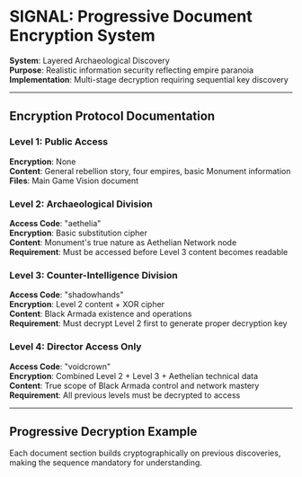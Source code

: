 # SIGNAL: Progressive Document Encryption System

**System**: Layered Archaeological Discovery  
**Purpose**: Realistic information security reflecting empire paranoia  
**Implementation**: Multi-stage decryption requiring sequential key discovery

---

## Encryption Protocol Documentation

### Level 1: Public Access
**Encryption**: None  
**Content**: General rebellion story, four empires, basic Monument information  
**Files**: Main Game Vision document

### Level 2: Archaeological Division 
**Access Code**: "aethelia"  
**Encryption**: Basic substitution cipher  
**Content**: Monument's true nature as Aethelian Network node  
**Requirement**: Must be accessed before Level 3 content becomes readable

### Level 3: Counter-Intelligence Division
**Access Code**: "shadowhands"  
**Encryption**: Level 2 content + XOR cipher  
**Content**: Black Armada existence and operations  
**Requirement**: Must decrypt Level 2 first to generate proper decryption key

### Level 4: Director Access Only
**Access Code**: "voidcrown"  
**Encryption**: Combined Level 2 + Level 3 + Aethelian technical data  
**Content**: True scope of Black Armada control and network mastery  
**Requirement**: All previous levels must be decrypted to access

---

## Progressive Decryption Example

Each document section builds cryptographically on previous discoveries, making the sequence mandatory for understanding.

